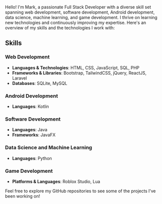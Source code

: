 Hello! I'm Mark, a passionate Full Stack Developer with a diverse skill set spanning web development, software development, Android development, data science, machine learning, and game development. I thrive on learning new technologies and continuously improving my expertise. Here's an overview of my skills and the technologies I work with:

## Skills

### Web Development
- **Languages & Technologies**: HTML, CSS, JavaScript, SQL, PHP
- **Frameworks & Libraries**: Bootstrap, TailwindCSS, jQuery, ReactJS, Laravel
- **Databases**: SQLite, MySQL

### Android Development
- **Languages**: Kotlin

### Software Development
- **Languages**: Java
- **Frameworks**: JavaFX

### Data Science and Machine Learning
- **Languages**: Python

### Game Development
- **Platforms & Languages**: Roblox Studio, Lua

Feel free to explore my GitHub repositories to see some of the projects I've been working on!
